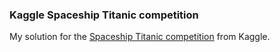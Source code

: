 ### Kaggle Spaceship Titanic competition

My solution for the [Spaceship Titanic competition](https://www.kaggle.com/competitions/spaceship-titanic) from Kaggle.




